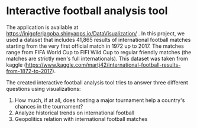 # Interactive football analysis tool

The application is available at https://inigoferjagoba.shinyapps.io/DataVisualization/ 
. In this project, we used a dataset that includes 41,865 results of international football matches starting from the very first official match in 1972 up to 2017. The matches range from FIFA World Cup to FIFI Wild Cup to regular friendly matches (the matches are strictly men's full internationals). This dataset was taken from kaggle (https://www.kaggle.com/martj42/international-football-results-from-1872-to-2017).

The created interactive football analysis tool tries to answer three different questions using visualizations:
1. How much, if at all, does hosting a major tournament help a country's chances in the tournament?
2. Analyze historical trends on international football
3. Geopolitics relation with international football matches
